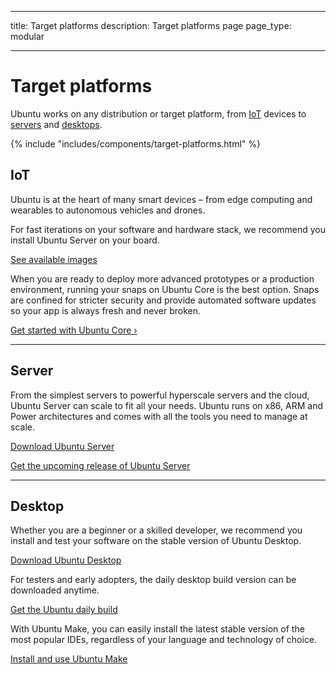 ----
title: Target platforms
description: Target platforms page
page_type: modular
    
----

# Target platforms

Ubuntu works on any distribution or target platform, from [IoT](#iot) devices to [servers](#server) and [desktops](#desktop).

{% include "includes/components/target-platforms.html" %}

## IoT

Ubuntu is at the heart of many smart devices – from edge computing and wearables to autonomous vehicles and drones.

For fast iterations on your software and hardware stack, we recommend you install Ubuntu Server on your board.

[See available images](https://www.ubuntu.com/download/server)

When you are ready to deploy more advanced prototypes or a production environment, running  your snaps on Ubuntu Core is the best option. Snaps are confined for stricter security and provide automated software updates so your app is always fresh and never broken.

[Get started with Ubuntu Core &rsaquo;](/core)

***

## Server

From the simplest servers to powerful hyperscale servers and the cloud, Ubuntu Server can scale to fit all your needs. Ubuntu runs on x86, ARM and Power architectures and comes with all the tools you need to manage at scale.

[Download Ubuntu Server](https://www.ubuntu.com/download/server)

[Get the upcoming release of Ubuntu Server](http://releases.ubuntu.com/)

***

## Desktop

Whether you are a beginner or a skilled developer, we recommend you install and test your software on the stable version of Ubuntu Desktop.

[Download Ubuntu Desktop](https://www.ubuntu.com/download/desktop)

For testers and early adopters, the daily desktop build version can be downloaded anytime.

[Get the Ubuntu daily build](http://cdimage.ubuntu.com/daily-live/current/)

With Ubuntu Make, you can easily install the latest stable version of the most popular IDEs, regardless of your language and technology of choice.

[Install and use Ubuntu Make](https://wiki.ubuntu.com/ubuntu-make)
